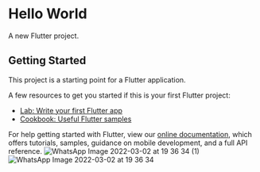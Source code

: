 # Hello World

A new Flutter project.

## Getting Started

This project is a starting point for a Flutter application.

A few resources to get you started if this is your first Flutter project:

- [Lab: Write your first Flutter app](https://flutter.dev/docs/get-started/codelab)
- [Cookbook: Useful Flutter samples](https://flutter.dev/docs/cookbook)

For help getting started with Flutter, view our
[online documentation](https://flutter.dev/docs), which offers tutorials,
samples, guidance on mobile development, and a full API reference.
![WhatsApp Image 2022-03-02 at 19 36 34 (1)](https://user-images.githubusercontent.com/72247163/156362940-eff934ea-f2ab-47c5-ba4c-19c7509c8a15.jpeg)
![WhatsApp Image 2022-03-02 at 19 36 34](https://user-images.githubusercontent.com/72247163/156362952-eca584aa-27c2-4421-899c-94578b77f083.jpeg)
